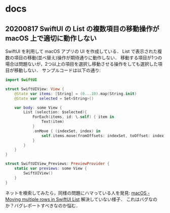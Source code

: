 # docs
## 20200817 SwiftUI の List の複数項目の移動操作が macOS 上で適切に動作しない

SwiftUI を利用して macOS アプリの UI を作成している．
List で表示された複数の項目の移動(並べ替え)操作が期待通りに動作しない．
移動する項目が1つの場合は問題ないが，2つ以上の項目を選択し移動させる操作をしても選択した項目が移動しない．
サンプルコードは以下の通り:

```Swift
import SwiftUI

struct SwiftUIView: View {
    @State var items: [String] = (0...10).map(String.init)
    @State var selected = Set<String>()

    var body: some View {
        List (selection: $selected){
            ForEach(items, id: \.self) { item in
                Text(item)
            }
            .onMove { (indexSet, index) in
                self.items.move(fromOffsets: indexSet, toOffset: index)
            }
        }
    }
}

struct SwiftUIView_Previews: PreviewProvider {
    static var previews: some View {
        SwiftUIView()
    }
}
```

ネットを検索してみたら，同様の問題にハマっている人を発見: [macOS - Moving multiple rows in SwiftUI List](https://stackoverflow.com/questions/60328520/macos-moving-multiple-rows-in-swiftui-list)
解決していない様子．
これはバグなのか？バグレポートすべきなのか悩む．

